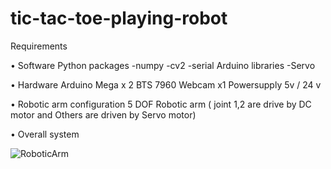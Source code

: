 # tic-tac-toe-playing-robot

Requirements

• Software
Python packages
-numpy
-cv2
-serial
Arduino libraries
-Servo

• Hardware
Arduino Mega x 2
BTS 7960
Webcam x1
Powersupply 5v / 24 v

• Robotic arm configuration
5 DOF Robotic arm ( joint 1,2 are drive by DC motor and Others are driven by Servo motor)


• Overall system

![RoboticArm](https://user-images.githubusercontent.com/56642026/74011917-983bf680-49bb-11ea-90d7-d1805aa0ad88.PNG)
